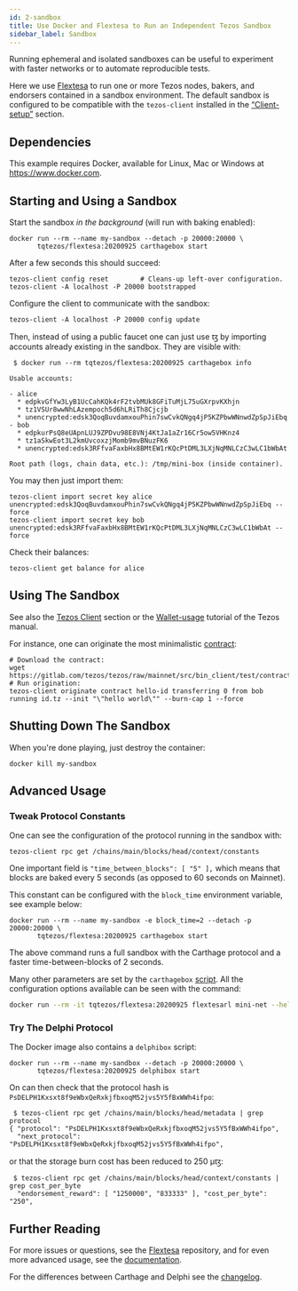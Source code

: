 ```yaml
---
id: 2-sandbox
title: Use Docker and Flextesa to Run an Independent Tezos Sandbox
sidebar_label: Sandbox
---
```


Running ephemeral and isolated sandboxes can be useful to experiment with faster
networks or to automate reproducible tests.

Here we use [Flextesa](https://gitlab.com/tezos/flextesa) to run one or more
Tezos nodes, bakers, and endorsers contained in a sandbox environment.
The default sandbox is configured to be compatible with the `tezos-client`
installed in the [“Client-setup”](/docs/setup/1-tezos-client) section.


## Dependencies

This example requires Docker, available for Linux, Mac or Windows at
<https://www.docker.com>.

## Starting and Using a Sandbox

Start the sandbox *in the background* (will run with baking enabled):

```shell
docker run --rm --name my-sandbox --detach -p 20000:20000 \
       tqtezos/flextesa:20200925 carthagebox start
```

After a few seconds this should succeed:

```shell
tezos-client config reset        # Cleans-up left-over configuration.
tezos-client -A localhost -P 20000 bootstrapped
```

Configure the client to communicate with the sandbox:

```shell
tezos-client -A localhost -P 20000 config update
```

Then, instead of using a public faucet one can just use ꜩ by importing accounts
already existing in the sandbox. They are visible with:

```
 $ docker run --rm tqtezos/flextesa:20200925 carthagebox info

Usable accounts:

- alice
  * edpkvGfYw3LyB1UcCahKQk4rF2tvbMUk8GFiTuMjL75uGXrpvKXhjn
  * tz1VSUr8wwNhLAzempoch5d6hLRiTh8Cjcjb
  * unencrypted:edsk3QoqBuvdamxouPhin7swCvkQNgq4jP5KZPbwWNnwdZpSpJiEbq
- bob
  * edpkurPsQ8eUApnLUJ9ZPDvu98E8VNj4KtJa1aZr16Cr5ow5VHKnz4
  * tz1aSkwEot3L2kmUvcoxzjMomb9mvBNuzFK6
  * unencrypted:edsk3RFfvaFaxbHx8BMtEW1rKQcPtDML3LXjNqMNLCzC3wLC1bWbAt

Root path (logs, chain data, etc.): /tmp/mini-box (inside container).
```

You may then just import them:

```shell
tezos-client import secret key alice unencrypted:edsk3QoqBuvdamxouPhin7swCvkQNgq4jP5KZPbwWNnwdZpSpJiEbq --force
tezos-client import secret key bob unencrypted:edsk3RFfvaFaxbHx8BMtEW1rKQcPtDML3LXjNqMNLCzC3wLC1bWbAt --force
```

Check their balances:

```shell
tezos-client get balance for alice
```

## Using The Sandbox

See also the [Tezos Client](1-tezos-client.md) section or the
[Wallet-usage](https://tezos.gitlab.io/introduction/howtouse.html#transfers-and-receipts)
tutorial of the Tezos manual.

For instance, one can originate the most minimalistic
[contract](https://gitlab.com/tezos/tezos/blob/mainnet/src/bin_client/test/contracts/attic/id.tz):

```shell
# Download the contract:
wget https://gitlab.com/tezos/tezos/raw/mainnet/src/bin_client/test/contracts/attic/id.tz
# Run origination:
tezos-client originate contract hello-id transferring 0 from bob running id.tz --init "\"hello world\"" --burn-cap 1 --force
```

## Shutting Down The Sandbox

When you're done playing, just destroy the container:

    docker kill my-sandbox

## Advanced Usage

### Tweak Protocol Constants

One can see the configuration of the protocol running in the sandbox with:

```shell
tezos-client rpc get /chains/main/blocks/head/context/constants
```

One important field is `"time_between_blocks": [ "5" ],` which means that blocks
are baked every 5 seconds (as opposed to 60 seconds on Mainnet).

This constant can be configured with the `block_time` environment variable, see
example below:

```shell
docker run --rm --name my-sandbox -e block_time=2 --detach -p 20000:20000 \
       tqtezos/flextesa:20200925 carthagebox start
```

The above command runs a full sandbox with the Carthage protocol and a faster
time-between-blocks of 2 seconds.

Many other parameters are set by the `carthagebox`
[script](https://gitlab.com/tezos/flextesa/-/blob/master/src/scripts/tutorial-box.sh).
All the configuration options available can be seen with the command:

```bash
docker run --rm -it tqtezos/flextesa:20200925 flextesarl mini-net --help
```

### Try The Delphi Protocol

The Docker image also contains a `delphibox` script:

```shell
docker run --rm --name my-sandbox --detach -p 20000:20000 \
       tqtezos/flextesa:20200925 delphibox start
```

On can then check that the protocol hash is
`PsDELPH1Kxsxt8f9eWbxQeRxkjfbxoqM52jvs5Y5fBxWWh4ifpo`:

```shell
 $ tezos-client rpc get /chains/main/blocks/head/metadata | grep protocol
{ "protocol": "PsDELPH1Kxsxt8f9eWbxQeRxkjfbxoqM52jvs5Y5fBxWWh4ifpo",
  "next_protocol": "PsDELPH1Kxsxt8f9eWbxQeRxkjfbxoqM52jvs5Y5fBxWWh4ifpo",
```

or that the storage burn cost has been reduced to 250 μꜩ:

```shell
 $ tezos-client rpc get /chains/main/blocks/head/context/constants | grep cost_per_byte
  "endorsement_reward": [ "1250000", "833333" ], "cost_per_byte": "250",
```

## Further Reading

For more issues or questions, see the
[Flextesa](https://gitlab.com/tezos/flextesa) repository, and for even more
advanced usage, see the
[documentation](https://tezos.gitlab.io/flextesa/).

For the differences between Carthage and Delphi see the
[changelog](https://blog.nomadic-labs.com/delphi-changelog.html).


